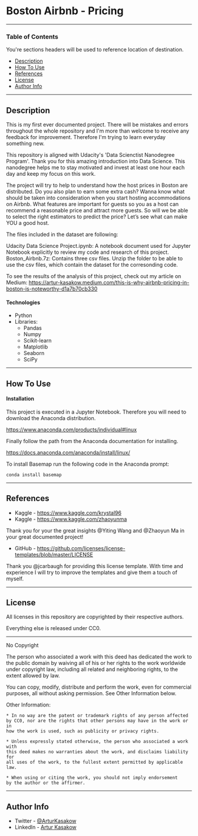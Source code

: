 # Boston Airbnb - Pricing

---

### Table of Contents
You're sections headers will be used to reference location of destination.

- [Description](#description)
- [How To Use](#how-to-use)
- [References](#references)
- [License](#license)
- [Author Info](#author-info)

---

## Description

This is my first ever documented project. There will be mistakes and errors throughout the whole 
repository and I'm more than welcome to receive any feedback for improvement. Therefore I'm trying
to learn everyday something new. 

This repository is aligned with Udacity's 'Data Scienctist Nanodegree Program'. Thank you for this amazing introduction
into Data Science. This nanodegree helps me to stay motivated and invest at least one hour each day and keep my focus
on this work.

The project will try to help to understand how the host prices in Boston are distributed. Do you also plan to earn some extra cash? Wanna know what should be taken into consideration when you start hosting accommodations on Airbnb. What features are important for guests so you as a host can recommend a reasonable price and attract more guests. So will we be able to select the right estimators to predict the price? Let’s see what can make YOU a good host.

The files included in the dataset are following:

Udacity Data Science Project.ipynb: A notebook document used for Jupyter Notebook explicitly to review my code and research of this project.
Boston_Airbnb.7z: Contains three csv files. Unzip the folder to be able to use the csv files, which contain the dataset for the corresonding code.

To see the results of the analysis of this project, check out my article on Medium: https://artur-kasakow.medium.com/this-is-why-airbnb-pricing-in-boston-is-noteworthy-d1a7b70cb330

#### Technologies

- Python
- Libraries:
    - Pandas
    - Numpy
    - Scikit-learn
    - Matplotlib
    - Seaborn
    - SciPy


---

## How To Use

#### Installation

This project is executed in a Jupyter Notebook.
Therefore you will need to download the Anaconda distribution.

https://www.anaconda.com/products/individual#linux

Finally follow the path from the Anaconda documentation for
installing.

https://docs.anaconda.com/anaconda/install/linux/

To install Basemap run the following code in the Anaconda prompt:

`conda install basemap`

---

## References

- Kaggle - https://www.kaggle.com/krystal96 
- Kaggle - https://www.kaggle.com/zhaoyunma

Thank you for your the great insights @Yiting Wang and @Zhaoyun Ma in your great documented project!

- GitHub - https://github.com/licenses/license-templates/blob/master/LICENSE

Thank you @jcarbaugh for providing this license template. With time and experience I will try to improve the templates
and give them a touch of myself.


---

## License

All licenses in this repository are copyrighted by their respective authors.

Everything else is released under CC0.

------------------------------------------------------------------------------

No Copyright

The person who associated a work with this deed has dedicated the work to the
public domain by waiving all of his or her rights to the work worldwide under
copyright law, including all related and neighboring rights,
to the extent allowed by law.

You can copy, modify, distribute and perform the work, even for commercial
purposes, all without asking permission. See Other Information below.

Other Information:

    * In no way are the patent or trademark rights of any person affected
    by CC0, nor are the rights that other persons may have in the work or in
    how the work is used, such as publicity or privacy rights.

    * Unless expressly stated otherwise, the person who associated a work with
    this deed makes no warranties about the work, and disclaims liability for
    all uses of the work, to the fullest extent permitted by applicable law.

    * When using or citing the work, you should not imply endorsement
    by the author or the affirmer.


---

## Author Info

- Twitter - [@ArturKasakow](https://twitter.com/arturkasakow)
- LinkedIn - [Artur Kasakow](https://linkedin.com/in/arturkasakow/)
